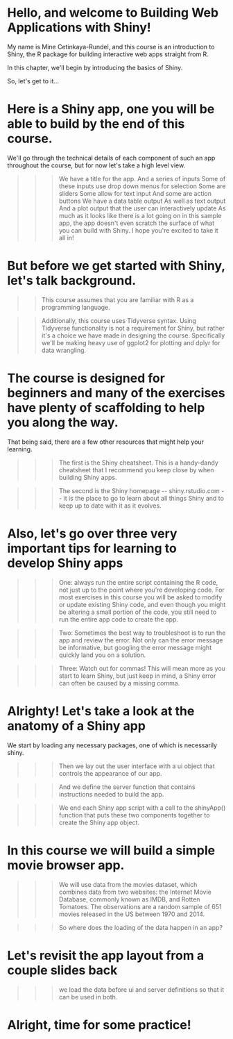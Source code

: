 # Hello, and welcome to Building Web Applications with Shiny!

My name is Mine Cetinkaya-Rundel, and this course is an introduction to Shiny, the R package for building interactive web apps straight from R.

In this chapter, we'll begin by introducing the basics of Shiny.

So, let's get to it...

# Here is a Shiny app, one you will be able to build by the end of this course.

We'll go through the technical details of each component of such an app throughout the course, but for now let's take a high level view.
>>> We have a title for the app.
>>> And a series of inputs
>>> Some of these inputs use drop down menus for selection
>>> Some are sliders
>>> Some allow for text input
>>> And some are action buttons
>>> We have a data table output
>>> As well as text output
>>> And a plot output that the user can interactively update
>>> As much as it looks like there is a lot going on in this sample app, the app doesn't even scratch the surface of what you can build with Shiny. I hope you're excited to take it all in!

# But before we get started with Shiny, let's talk background. 

>> This course assumes that you are familiar with R as a programming language.

>> Additionally, this course uses Tidyverse syntax. Using Tidyverse functionality is not a requirement for Shiny, but rather it's a choice we have made in designing the course. Specifically we'll be making heavy use of ggplot2 for plotting and dplyr for data wrangling. 

# The course is designed for beginners and many of the exercises have plenty of scaffolding to help you along the way. 

That being said, there are a few other resources that might help your learning.

>>> The first is the Shiny cheatsheet. This is a handy-dandy cheatsheet that I recommend you keep close by when building Shiny apps.

>>> The second is the Shiny homepage -- shiny.rstudio.com -- it  is the place to go to learn about all things Shiny and to keep up to date with it as it evolves.

# Also, let's go over three very important tips for learning to develop Shiny apps

>>> One: always run the entire script containing the R code, not just up to the point where you’re developing code. For most exercises in this course you will be asked to modify or update existing Shiny code, and even though you might be altering a small portion of the code, you still need to run the entire app code to create the app.

>>> Two: Sometimes the best way to troubleshoot is to run the app and review the error. Not only can the error message be informative, but googling the error message might quickly land you on a solution.

>>> Three: Watch out for commas! This will mean more as you start to learn Shiny, but just keep in mind, a Shiny error can often be caused by a missing comma.

# Alrighty! Let's take a look at the anatomy of a Shiny app

We start by loading any necessary packages, one of which is necessarily shiny.

>>> Then we lay out the user interface with a ui object that controls the appearance of our app.

>>> And we define the server function that contains instructions needed to build the app.

>>> We end each Shiny app script with a call to the shinyApp() function that puts these two components together to create the Shiny app object.

# In this course we will build a simple movie browser app.

>>> We will use data from the movies dataset, which combines data from two websites: the Internet Movie Database, commonly known as IMDB, and Rotten Tomatoes. The observations are a random sample of 651 movies released in the US between 1970 and 2014.

>>> So where does the loading of the data happen in an app?

# Let's revisit the app layout from a couple slides back 

>>> we  load the data before ui and server definitions so that it can be used in both.

# Alright, time for some practice!
